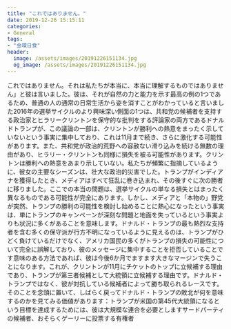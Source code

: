```yaml
---
title: "これではありません。"
date: 2019-12-26 15:15:11
categories:
- General
tags:
- "金環日食"
header:
  image: /assets/images/20191226151134.jpg
  og_image: /assets/images/20191226151134.jpg
---
```


これではありません。それは私たちが本当に、本当に理解するものではありません」と彼は言いました。彼は、それが自然の力と能力を示す最高の例の1つであるため、普通の人の通常の日常生活から姿を消すことがわかっていると言いました2016年の選挙サイクルのより興味深い側面の1つは、共和党の候補者を支持する政治家とヒラリークリントンを保守的な批判をする評論家の両方であるドナルドトランプが、この議論の一部は、クリントンが勝利への熱意をまったく示していないという事実に集中しており、これは11月まで続き、さらに激化する可能性があります。また、共和党が政治的荒野への容赦ない滑り込みを続ける無数の理由があり、ヒラリー・クリントンも同様に損失を被る可能性があります。クリントンは勝利への熱意をあまり示していない。私たちが頻繁に指摘しているように、彼女の主要なシーズンは、壮大な政治的災害でした。トランプがインディアナを獲得したとき、メディアはすべて狂乱に巻き込まれ、その後すぐに次の勝者に移りました。ここでの本当の問題は、選挙サイクルの単なる損失とはまったく異なるものである可能性が完全にあります。しかし、メディアと「本物の」野党が突然、トランプの勝利の可能性を検討し始めることに熱心になったという事実は、単にトランプのキャンペーンが深刻な問題と地面を失っているという事実よりも状況に多くがあることを意味します。ドナルド・トランプの最も熱烈な支持者を含む多くの保守派が行方不明になっているように見えるのは、トランプがひどく負けているだけでなく、アメリカ国民の多くがトランプの損失の可能性について完全に誤解しており、彼のメッセージに集中することを拒否していることです意味のある方法であれば、彼は今後6か月でますます大きなマージンで失うことになります。これが、クリントンが11月にチケットのトップに立候補する理由であり、トランプが第三者候補として大統領に立候補する理由です。ドナルド・トランプではなく、彼が対抗している候補者によって勝ち取られるレースです。そのことを念頭に置いて、しばらく戻ってドナルド・トランプの敗北が何を意味するのかを見てみる価値があります：トランプが米国の第45代大統領になるという目標を達成するためには、彼は大規模な連合を必要としますサードパーティの候補者、おそらくゲーリーに投票する有権者
